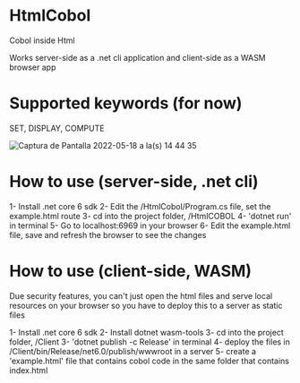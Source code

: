 # HtmlCobol
Cobol inside Html

Works server-side as a .net cli application and client-side as a WASM browser app

# Supported keywords (for now)
SET, DISPLAY, COMPUTE

![Captura de Pantalla 2022-05-18 a la(s) 14 44 35](https://user-images.githubusercontent.com/48728949/169167250-45dc08a5-06a4-403a-8ebf-d1a855baebfc.png)

# How to use (server-side, .net cli)

1- Install .net core 6 sdk
2- Edit the /HtmlCobol/Program.cs file, set the example.html route
3- cd into the project folder, /HtmlCOBOL
4- 'dotnet run' in terminal
5- Go to localhost:6969 in your browser
6- Edit the example.html file, save and refresh the browser to see the changes

# How to use (client-side, WASM)

Due security features, you can't just open the html files and serve local resources on your browser so you have to deploy this to a server as static files

1- Install .net core 6 sdk
2- Install dotnet wasm-tools 
3- cd into the project folder, /Client
3- 'dotnet publish -c Release' in terminal
4- deploy the files in /Client/bin/Release/net6.0/publish/wwwroot in a server
5- create a 'example.html' file that contains cobol code in the same folder that contains index.html
